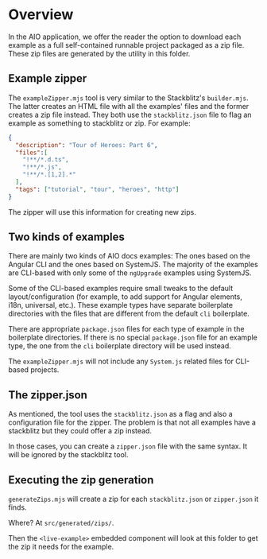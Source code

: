 # Overview

In the AIO application, we offer the reader the option to download each example as a full self-contained runnable project packaged as a zip file.
These zip files are generated by the utility in this folder.

## Example zipper

The `exampleZipper.mjs` tool is very similar to the Stackblitz's `builder.mjs`.
The latter creates an HTML file with all the examples' files and the former creates a zip file instead.
They both use the `stackblitz.json` file to flag an example as something to stackblitz or zip.
For example:

```json
{
  "description": "Tour of Heroes: Part 6",
  "files":[
    "!**/*.d.ts",
    "!**/*.js",
    "!**/*.[1,2].*"
  ],
  "tags": ["tutorial", "tour", "heroes", "http"]
}
```

The zipper will use this information for creating new zips.

## Two kinds of examples

There are mainly two kinds of AIO docs examples: The ones based on the Angular CLI and the ones based on SystemJS.
The majority of the examples are CLI-based with only some of the `ngUpgrade` examples using SystemJS.

Some of the CLI-based examples require small tweaks to the default layout/configuration (for example, to add support for Angular elements, i18n, universal, etc.).
These example types have separate boilerplate directories with the files that are different from the default `cli` boilerplate.

There are appropriate `package.json` files for each type of example in the boilerplate directories.
If there is no special `package.json` file for an example type, the one from the `cli` boilerplate directory will be used instead.

The `exampleZipper.mjs` will not include any `System.js` related files for CLI-based projects.

## The zipper.json

As mentioned, the tool uses the `stackblitz.json` as a flag and also a configuration file for the zipper.
The problem is that not all examples have a stackblitz but they could offer a zip instead.

In those cases, you can create a `zipper.json` file with the same syntax. It will be ignored by the stackblitz tool.

## Executing the zip generation

`generateZips.mjs` will create a zip for each `stackblitz.json`  or `zipper.json` it finds.

Where? At `src/generated/zips/`.

Then the `<live-example>` embedded component will look at this folder to get the zip it needs for the example.
